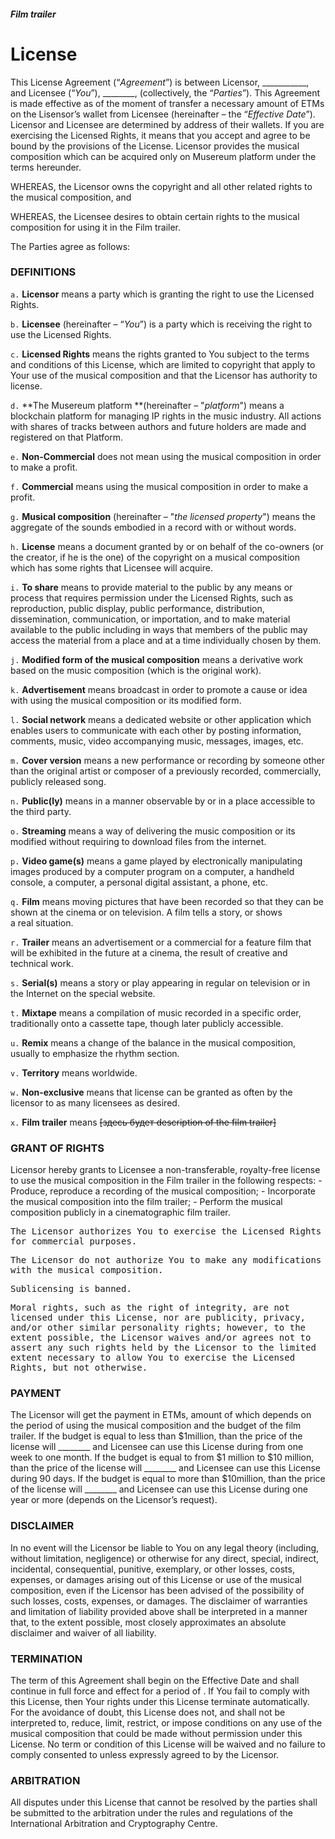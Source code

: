 #### _Film trailer_
# License
This License Agreement (“_Agreement_”) is between Licensor, ___________, and Licensee (“_You_”), ________, (collectively, the “_Parties_”). This Agreement is made effective as of the moment of transfer a necessary amount of ETMs on the Lisensor’s wallet from Licensee (hereinafter – the “_Effective Date_”). Licensor and Licensee are determined by address of their wallets. If you are exercising the Licensed Rights, it means that you accept and agree to be bound by the provisions of the License. Licensor provides the musical composition which can be acquired only on Musereum platform under the terms hereunder.

WHEREAS, the Licensor owns the copyright and all other related rights to the musical composition, and

WHEREAS, the Licensee desires to obtain certain rights to the musical composition for using it in the Film trailer.

The Parties agree as follows:

### DEFINITIONS

`a.` **Licensor** means a party which is granting the right to use the Licensed Rights.

`b.` **Licensee** (hereinafter – “_You_”) is a party which is receiving the right to use the Licensed Rights.

`c.` **Licensed Rights** means the rights granted to You subject to the terms and conditions of this License, which are limited to copyright that apply to Your use of the musical composition and that the Licensor has authority to license.

`d.` **The Musereum platform **(hereinafter – "_platform_") means a blockchain platform for managing IP rights in the music industry. All actions with shares of tracks between authors and future holders are made and registered on that Platform.

`e.` **Non-Commercial** does not mean using the musical composition in order to make a profit.

`f.` **Commercial** means using the musical composition in order to make a profit.

`g.` **Musical composition** (hereinafter – "_the licensed property_") means the aggregate of the sounds embodied in a record with or without words.

`h.` **License** means a document granted by or on behalf of the co-owners (or the creator, if he is the one) of the copyright on a musical composition which has some rights that Licensee will acquire.

`i.` **To share** means to provide material to the public by any means or process that requires permission under the Licensed Rights, such as reproduction, public display, public performance, distribution, dissemination, communication, or importation, and to make material available to the public including in ways that members of the public may access the material from a place and at a time individually chosen by them.

`j.` **Modified form of the musical composition** means a derivative work based on the music composition (which is the original work).

`k.` **Advertisement** means broadcast in order to promote a cause or idea with using the musical composition or its modified form.

`l.` **Social network** means a dedicated website or other application which enables users to communicate with each other by posting information, comments, music, video accompanying music, messages, images, etc.

`m.` **Cover version** means a new performance or recording by someone other than the original artist or composer of a previously recorded, commercially, publicly released song.

`n.` **Public(ly)** means in a manner observable by or in a place accessible to the third party.

`o.` **Streaming** means a way of delivering the music composition or its modified without requiring to download files from the internet.

`p.` **Video game(s)** means a game played by electronically manipulating images produced by a computer program on a computer, a handheld console, a computer, a personal digital assistant, a phone, etc.

`q.` **Film** means moving pictures that have been recorded so that they can be shown at the cinema or on television. A film tells a story, or shows a real situation.

`r.` **Trailer** means an advertisement or a commercial for a feature film that will be exhibited in the future at a cinema, the result of creative and technical work.

`s.` **Serial(s)** means a story or play appearing in regular on television or in the Internet on the special website.

`t.` **Mixtape** means a compilation of music recorded in a specific order, traditionally onto a cassette tape, though later publicly accessible.

`u.` **Remix** means a change of the balance in the musical composition, usually to emphasize the rhythm section.

`v.` **Territory** means worldwide.

`w.` **Non-exclusive** means that license can be granted as often by the licensor to as many licensees as desired.

`x.` **Film trailer** means ~~[здесь будет description of the film trailer]~~

### GRANT OF RIGHTS

Licensor hereby grants to Licensee a non-transferable, royalty-free license to use the musical composition in the Film trailer in the following respects:
        - Produce, reproduce a recording of the musical composition;
        - Incorporate the musical composition into the film trailer;
        - Perform the musical composition publicly in a cinematographic film trailer.

<kbd>The Licensor authorizes You to exercise the Licensed Rights for commercial purposes.</kbd><p>
<kbd>The Licensor do not authorize You to make any modifications with the musical composition.
</kbd><p>
<kbd>Sublicensing is banned.</kbd><p>
<kbd>Moral rights, such as the right of integrity, are not licensed under this License, nor are publicity, privacy, and/or other similar personality rights; however, to the extent possible, the Licensor waives and/or agrees not to assert any such rights held by the Licensor to the limited extent necessary to allow You to exercise the Licensed Rights, but not otherwise.
</kbd>
### PAYMENT
The Licensor will get the payment in ETMs, amount of which depends on the period of using the musical composition and the budget of the film trailer.
If the budget is equal to less than $1million, than the price of the license will ________ and Licensee can use this License during from one week to one month.
If the budget is equal to from $1 million to $10 million, than the price of the license will ________ and Licensee can use this License during 90 days.
If the budget is equal to more than $10million, than the price of the license will ________ and Licensee can use this License during one year or more (depends on the Licensor’s request).
### DISCLAIMER
In no event will the Licensor be liable to You on any legal theory (including, without limitation, negligence) or otherwise for any direct, special, indirect, incidental, consequential, punitive, exemplary, or other losses, costs, expenses, or damages arising out of this License or use of the musical composition, even if the Licensor has been advised of the possibility of such losses, costs, expenses, or damages.
The disclaimer of warranties and limitation of liability provided above shall be interpreted in a manner that, to the extent possible, most closely approximates an absolute disclaimer and waiver of all liability.
### TERMINATION

The term of this Agreement shall begin on the Effective Date and shall continue in full force and effect for a period of 	           .
If You fail to comply with this License, then Your rights under this License terminate automatically.
For the avoidance of doubt, this License does not, and shall not be interpreted to, reduce, limit, restrict, or impose conditions on any use of the musical composition that could be made without permission under this License.
No term or condition of this License will be waived and no failure to comply consented to unless expressly agreed to by the Licensor.
### ARBITRATION
All disputes under this License that cannot be resolved by the parties shall be submitted to the arbitration under the rules and regulations of the International Arbitration and Cryptography Centre.
